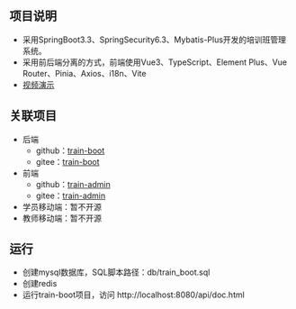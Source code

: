 ## 项目说明

- 采用SpringBoot3.3、SpringSecurity6.3、Mybatis-Plus开发的培训班管理系统。
- 采用前后端分离的方式，前端使用Vue3、TypeScript、Element Plus、Vue Router、Pinia、Axios、i18n、Vite
- [视频演示](https://www.bilibili.com/video/BV1YgkMY4Ebg/)

## 关联项目

- 后端
    - github：[train-boot](https://github.com/zsr251/train-boot)
    - gitee：[train-boot](https://gitee.com/zsr/train-boot)
- 前端
    - github：[train-admin](https://github.com/zsr251/train-admin)
    - gitee：[train-admin](https://gitee.com/zsr/train-admin)
- 学员移动端：暂不开源
- 教师移动端：暂不开源

## 运行
- 创建mysql数据库，SQL脚本路径：db/train_boot.sql
- 创建redis
- 运行train-boot项目，访问 http://localhost:8080/api/doc.html